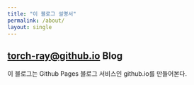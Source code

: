 ```yaml
---
title: "이 블로그 설명서"
permalink: /about/
layout: single
---
```


## torch-ray@github.io Blog

이 블로그는 Github Pages 블로그 서비스인 github.io를 만들어본다.
